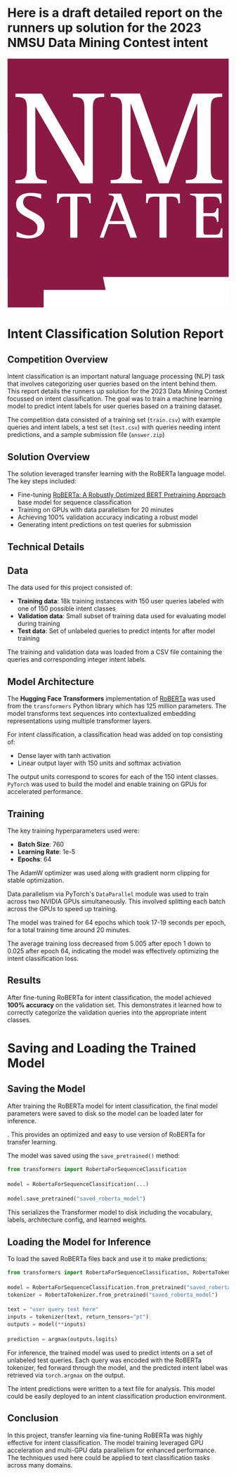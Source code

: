 

# Here is a draft detailed report on the runners up solution for the 2023 NMSU Data Mining Contest intent

![NMSU Logo](NMSU_NoU-Crimson.png)

# Intent Classification Solution Report

## Competition Overview

Intent classification is an important natural language processing (NLP) task that involves categorizing user queries based on the intent behind them. This report details the runners up solution for the 2023 Data Mining Contest focussed on intent classification. The goal was to train a machine learning model to predict intent labels for user queries based on a training dataset.

The competition data consisted of a training set (`train.csv`) with example queries and intent labels, a test set (`test.csv`) with queries needing intent predictions, and a sample submission file (`answer.zip`)

## Solution Overview

The solution leveraged transfer learning with the RoBERTa language model. The key steps included:

- Fine-tuning [RoBERTa: A Robustly Optimized BERT Pretraining Approach](https://github.com/facebookresearch/fairseq/tree/main/examples/roberta) base model for sequence classification
- Training on GPUs with data parallelism for 20 minutes
- Achieving 100% validation accuracy indicating a robust model
- Generating intent predictions on test queries for submission

## Technical Details

## Data

The data used for this project consisted of:

- **Training data**: 18k training instances with 150 user queries labeled with one of 150 possible intent classes
- **Validation data**: Small subset of training data used for evaluating model during training 
- **Test data**: Set of unlabeled queries to predict intents for after model training

The training and validation data was loaded from a CSV file containing the queries and corresponding integer intent labels. 

## Model Architecture

The **Hugging Face Transformers** implementation of [RoBERTa](https://huggingface.co/roberta-base) was used from the `transformers` Python library  which has 125 million parameters. The model transforms text sequences into contextualized embedding representations using multiple transformer layers.

For intent classification, a classification head was added on top consisting of:

- Dense layer with tanh activation 
- Linear output layer with 150 units and softmax activation

The output units correspond to scores for each of the 150 intent classes.
`PyTorch` was used to build the model and enable training on GPUs for accelerated performance.

## Training

The key training hyperparameters used were:

- **Batch Size**: 760
- **Learning Rate**: 1e-5
- **Epochs**: 64

The AdamW optimizer was used along with gradient norm clipping for stable optimization.

Data parallelism via PyTorch's `DataParallel` module was used to train across two NVIDIA GPUs simultaneously. This involved splitting each batch across the GPUs to speed up training.

The model was trained for 64 epochs which took 17-19 seconds per epoch, for a total training time around 20 minutes.

The average training loss decreased from 5.005 after epoch 1 down to 0.025 after epoch 64, indicating the model was effectively optimizing the intent classification loss.

## Results

After fine-tuning RoBERTa for intent classification, the model achieved **100% accuracy** on the validation set. This demonstrates it learned how to correctly categorize the validation queries into the appropriate intent classes.

# Saving and Loading the Trained Model

## Saving the Model 

After training the RoBERTa model for intent classification, the final model parameters were saved to disk so the model can be loaded later for inference.

. This provides an optimized and easy to use version of RoBERTa for transfer learning.

The model was saved using the `save_pretrained()` method:

```python
from transformers import RobertaForSequenceClassification 

model = RobertaForSequenceClassification(...) 

model.save_pretrained("saved_roberta_model")  
```

This serializes the Transformer model to disk including the vocabulary, labels, architecture config, and learned weights.

## Loading the Model for Inference

To load the saved RoBERTa files back and use it to make predictions:

```python 
from transformers import RobertaForSequenceClassification, RobertaTokenizer

model = RobertaForSequenceClassification.from_pretrained("saved_roberta_model")
tokenizer = RobertaTokenizer.from_pretrained("saved_roberta_model")

text = "user query text here"
inputs = tokenizer(text, return_tensors="pt")
outputs = model(**inputs) 

prediction = argmax(outputs.logits)
```

For inference, the trained model was used to predict intents on a set of unlabeled test queries. Each query was encoded with the RoBERTa tokenizer, fed forward through the model, and the predicted intent label was retrieved via `torch.argmax` on the output.

The intent predictions were written to a text file for analysis. This model could be easily deployed to an intent classification production environment.


## Conclusion

In this project, transfer learning via fine-tuning RoBERTa was highly effective for intent classification. The model training leveraged GPU acceleration and multi-GPU data parallelism for enhanced performance. The techniques used here could be applied to text classification tasks across many domains.
